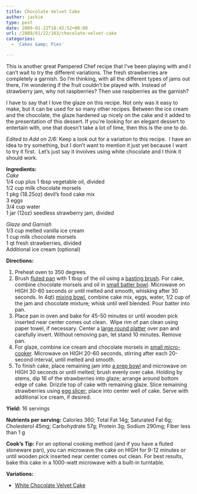 ```yaml
---
title: Chocolate Velvet Cake
author: jackie
type: post
date: 2009-01-22T18:43:52+00:00
url: /2009/01/22/163/chocolate-velvet-cake
categories:
  - 'Cakes &amp; Pies'

---
```

This is another great Pampered Chef recipe that I&#8217;ve been playing with and I can&#8217;t wait to try the different variations. The fresh strawberries are completely a garnish. So I&#8217;m thinking, with all the different types of jams out there, I&#8217;m wondering if the fruit couldn&#8217;t be played with. Instead of strawberry jam, why not raspberries? Then use raspberries as the garnish?

I have to say that I love the glaze on this recipe. Not only was it easy to make, but it can be used for so many other recipes. Between the ice cream and the chocolate, the glaze hardened up nicely on the cake and it added to the presentation of this dessert. If you&#8217;re looking for an elegant dessert to entertain with, one that doesn&#8217;t take a lot of time, then this is the one to do.

_Edited to Add on 2/6:_ Keep a look out for a variation to this recipe.  I have an idea to try something, but I don&#8217;t want to mention it just yet because I want to try it first.  Let&#8217;s just say it involves using white chocolate and I think it should work.

**Ingredients:**  
_Cake_  
1/4 cup plus 1 tbsp vegetable oil, divided  
1/2 cup milk chocolate morsels  
1 pkg (18.25oz) devil&#8217;s food cake mix  
3 eggs  
3/4 cup water  
1 jar (12oz) seedless strawberry jam, divided

_Glaze and Garnish_  
1/3 cup melted vanilla ice cream  
1 cup milk chocolate morsels  
1 qt fresh strawberries, divided  
Additional ice cream (optional)

**Directions:**

  1. Preheat oven to 350 degrees.
  2. Brush [fluted pan][1] with 1 tbsp of the oil using a [basting brush][2]. For cake, combine chocolate morsels and oil in [small batter bowl][3]. Microwave on HIGH 30-60 seconds or until melted and smooth, whisking after 30 seconds. In 4qt) [mixing bowl][4], combine cake mix, eggs, water, 1/2 cup of the jam and chocolate mixture; whisk until well blended. Pour batter into pan.
  3. Place pan in oven and bake for 45-50 minutes or until wooden pick inserted near center comes out clean.  Wipe rim of pan clean using paper towel, if necessary. Center a [large round platter][5] over pan and carefully invert. Without removing pan, let stand 10 minutes. Remove pan.
  4. For glaze, combine ice cream and chocolate morsels in [small micro-cooker][6]. Microwave on HIGH 20-60 seconds, stirring after each 20-second interval, until melted and smooth.
  5. To finish cake, place remaining jam into [a prep bowl][7] and microwave on HIGH 30 seconds or until melted; brush evenly over cake. Holding by stems, dip 16 of the strawberries into glaze; arrange around bottom edge of cake. Drizzle top of cake with remaining glaze. Slice remaining strawberries using [egg slicer][8]; place into center well of cake. Serve with additional ice cream, if desired.

**Yield:** 16 servings

**Nutrients per serving:** Calories 360; Total Fat 14g; Saturated Fat 6g; Cholesterol 45mg; Carbohydrate 57g; Protein 3g; Sodium 290mg; Fiber less than 1 g

**Cook&#8217;s Tip:** For an optional cooking method (and if you have a fluted stoneware pan), you can microwave the cake on HIGH for 9-12 minutes or until wooden pick inserted near center comes out clean. For best results, bake this cake in a 1000-watt microwave with a built-in turntable.

**Variations:**

  * [White Chocolate Velvet Cake][9]

 [1]: http://www.amazon.com/gp/product/B00091PMSU?ie=UTF8&tag=opensourcecook-20&linkCode=xm2&camp=1789&creativeASIN=B00091PMSU
 [2]: http://www.amazon.com/gp/product/B000HD7FJ4?ie=UTF8&tag=opensourcecook-20&linkCode=xm2&camp=1789&creativeASIN=B000HD7FJ4
 [3]: http://www.amazon.com/gp/product/B0000CFQ5C?ie=UTF8&tag=opensourcecook-20&linkCode=xm2&camp=1789&creativeASIN=B0000CFQ5C
 [4]: http://www.amazon.com/gp/product/B000E0TPXY?ie=UTF8&tag=opensourcecook-20&linkCode=xm2&camp=1789&creativeASIN=B000E0TPXY
 [5]: http://www.amazon.com/gp/product/B000IOCWZ4?ie=UTF8&tag=opensourcecook-20&linkCode=xm2&camp=1789&creativeASIN=B000IOCWZ4
 [6]: http://www.amazon.com/gp/product/B000186XI4?ie=UTF8&tag=opensourcecook-20&linkCode=xm2&camp=1789&creativeASIN=B000186XI4
 [7]: http://www.amazon.com/gp/product/B001FWN3EM?ie=UTF8&tag=opensourcecook-20&linkCode=xm2&camp=1789&creativeASIN=B001FWN3EM
 [8]: http://www.amazon.com/gp/product/B000065DJI?ie=UTF8&tag=opensourcecook-20&linkCode=xm2&camp=1789&creativeASIN=B000065DJI
 [9]: http://www.opensourcecook.com/2009/02/10/384/white-chocolate-velvet-cake